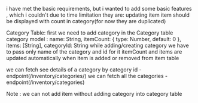 i have met the basic requirements, but i wanted to add some basic features , which i couldn't due to time limitation
they are:
updating item
item should be displayed with count in category(for now they are duplicated)


Category Table:
first we need to add category in the Category table
category model : 
       name: String,
       itemCount: { type: Number, default: 0 },
       items: [String],
       categoryId: String
while adding/creating category we have to pass only name of the category and id for it
itemCount and items are updated automatically when item is added or removed from item table

we can fetch see details of a category by category id - endpoint(/inventory/categories/<categoryId>)
we can fetch all the categories - endpoint(/inventory/categories)






Note : we can not add item without adding category into category table
